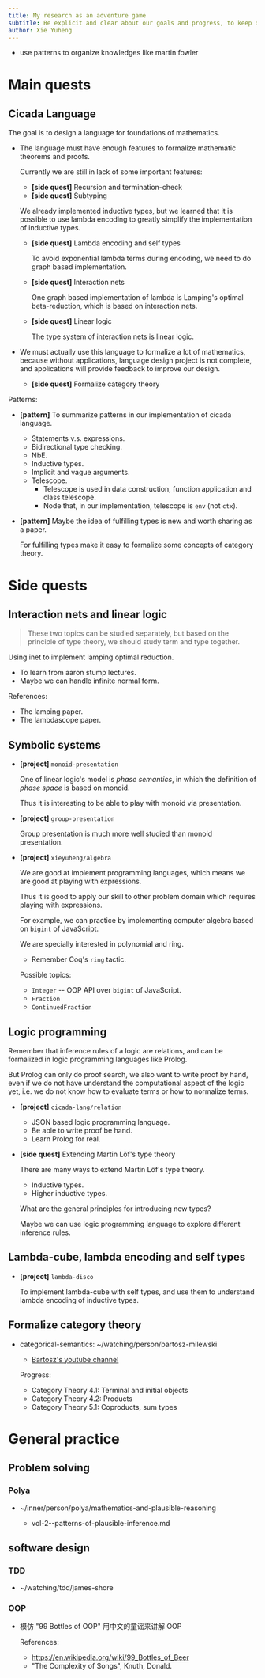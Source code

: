 ```yaml
---
title: My research as an adventure game
subtitle: Be explicit and clear about our goals and progress, to keep direction and help planning.
author: Xie Yuheng
---
```


- use patterns to organize knowledges like martin fowler

# Main quests

## Cicada Language

The goal is to design a language for foundations of mathematics.

- The language must have enough features to formalize mathematic theorems and proofs.

  Currently we are still in lack of some important features:

  - **[side quest]** Recursion and termination-check
  - **[side quest]** Subtyping

  We already implemented inductive types,
  but we learned that it is possible to use lambda encoding
  to greatly simplify the implementation of inductive types.

  - **[side quest]** Lambda encoding and self types

    To avoid exponential lambda terms during encoding,
    we need to do graph based implementation.

  - **[side quest]** Interaction nets

    One graph based implementation of lambda is Lamping's optimal beta-reduction,
    which is based on interaction nets.

  - **[side quest]** Linear logic

    The type system of interaction nets is linear logic.

- We must actually use this language to formalize a lot of mathematics,
  because without applications, language design project is not complete,
  and applications will provide feedback to improve our design.

  - **[side quest]** Formalize category theory

Patterns:

- **[pattern]** To summarize patterns in our implementation of cicada language.

  - Statements v.s. expressions.
  - Bidirectional type checking.
  - NbE.
  - Inductive types.
  - Implicit and vague arguments.
  - Telescope.
    - Telescope is used in data construction, function application and class telescope.
    - Node that, in our implementation, telescope is `env` (not `ctx`).

- **[pattern]** Maybe the idea of fulfilling types is new and worth sharing as a paper.

  For fulfilling types make it easy to formalize some concepts of category theory.

# Side quests

## Interaction nets and linear logic

> These two topics can be studied separately,
> but based on the principle of type theory,
> we should study term and type together.

Using inet to implement lamping optimal reduction.

- To learn from aaron stump lectures.
- Maybe we can handle infinite normal form.

References:

- The lamping paper.
- The lambdascope paper.

## Symbolic systems

- **[project]** `monoid-presentation`

  One of linear logic's model is *phase semantics*,
  in which the definition of *phase space* is based on monoid.

  Thus it is interesting to be able to play with monoid via presentation.

- **[project]** `group-presentation`

  Group presentation is much more well studied than monoid presentation.

- **[project]** `xieyuheng/algebra`

  We are good at implement programming languages,
  which means we are good at playing with expressions.

  Thus it is good to apply our skill to other problem domain
  which requires playing with expressions.

  For example, we can practice by
  implementing computer algebra based on `bigint` of JavaScript.

  We are specially interested in polynomial and ring.

  - Remember Coq's `ring` tactic.

  Possible topics:

  - `Integer` -- OOP API over `bigint` of JavaScript.
  - `Fraction`
  - `ContinuedFraction`

## Logic programming

Remember that inference rules of a logic are relations,
and can be formalized in logic programming languages like Prolog.

But Prolog can only do proof search,
we also want to write proof by hand,
even if we do not have understand the computational aspect of the logic yet,
i.e. we do not know how to evaluate terms or how to normalize terms.

- **[project]** `cicada-lang/relation`

  - JSON based logic programming language.
  - Be able to write proof be hand.
  - Learn Prolog for real.

- **[side quest]** Extending Martin Löf's type theory

  There are many ways to extend Martin Löf's type theory.

  - Inductive types.
  - Higher inductive types.

  What are the general principles for introducing new types?

  Maybe we can use logic programming language to explore different inference rules.

## Lambda-cube, lambda encoding and self types

- **[project]** `lambda-disco`

  To implement lambda-cube with self types,
  and use them to understand lambda encoding of inductive types.

## Formalize category theory

- categorical-semantics: ~/watching/person/bartosz-milewski

  - [Bartosz's youtube channel](https://www.youtube.com/user/DrBartosz)

  Progress:

  - Category Theory 4.1: Terminal and initial objects
  - Category Theory 4.2: Products
  - Category Theory 5.1: Coproducts, sum types

# General practice

## Problem solving

### Polya

- ~/inner/person/polya/mathematics-and-plausible-reasoning

  - vol-2--patterns-of-plausible-inference.md

## software design

### TDD

- ~/watching/tdd/james-shore

### OOP

- 模仿 "99 Bottles of OOP" 用中文的童谣来讲解 OOP

  References:

  - <https://en.wikipedia.org/wiki/99_Bottles_of_Beer>
  - "The Complexity of Songs", Knuth, Donald.

